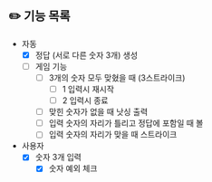 ## ✏️ 기능 목록

- 자동
  - [X] 정답 (서로 다른 숫자 3개) 생성
  - [ ] 게임 기능
    - [ ] 3개의 숫자 모두 맞혔을 때 (3스트라이크)
      -  [ ] 1 입력시 재시작
      -  [ ] 2 입력시 종료
    - [ ] 맞힌 숫자가 없을 때 낫싱 출력
    - [ ] 입력 숫자의 자리가 틀리고 정답에 포함일 때 볼
    - [ ] 입력 숫자의 자리가 맞을 때 스트라이크

- 사용자
  - [X] 숫자 3개 입력
    - [X] 숫자 예외 체크
